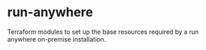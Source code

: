 # run-anywhere
Terraform modules to set up the base resources required by a run anywhere on-premise installation.
